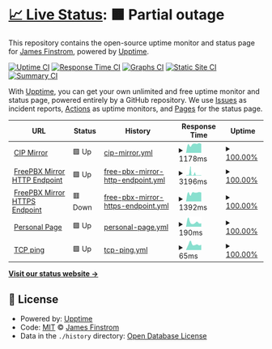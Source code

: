# [📈 Live Status](https://apistatus.site): <!--live status--> **🟧 Partial outage**

This repository contains the open-source uptime monitor and status page for [James Finstrom](http://g3p0.xyz), powered by [Upptime](https://github.com/upptime/upptime).

[![Uptime CI](https://github.com/jfinstrom/apistatus/workflows/Uptime%20CI/badge.svg)](https://github.com/upptime/upptime/actions?query=workflow%3A%22Uptime+CI%22)
[![Response Time CI](https://github.com/jfinstrom/apistatus/workflows/Response%20Time%20CI/badge.svg)](https://github.com/upptime/upptime/actions?query=workflow%3A%22Response+Time+CI%22)
[![Graphs CI](https://github.com/jfinstrom/apistatus/workflows/Graphs%20CI/badge.svg)](https://github.com/upptime/upptime/actions?query=workflow%3A%22Graphs+CI%22)
[![Static Site CI](https://github.com/jfinstrom/apistatus/workflows/Static%20Site%20CI/badge.svg)](https://github.com/upptime/upptime/actions?query=workflow%3A%22Static+Site+CI%22)
[![Summary CI](https://github.com/jfinstrom/apistatus/workflows/Summary%20CI/badge.svg)](https://github.com/upptime/upptime/actions?query=workflow%3A%22Summary+CI%22)

With [Upptime](https://upptime.js.org), you can get your own unlimited and free uptime monitor and status page, powered entirely by a GitHub repository. We use [Issues](https://github.com/jfinstrom/apistatus/issues) as incident reports, [Actions](https://github.com/jfinstrom/apistatus/actions) as uptime monitors, and [Pages](https://apistatus.site) for the status page.

<!--start: status pages-->
<!-- This summary is generated by Upptime (https://github.com/upptime/upptime) -->
<!-- Do not edit this manually, your changes will be overwritten -->
<!-- prettier-ignore -->
| URL | Status | History | Response Time | Uptime |
| --- | ------ | ------- | ------------- | ------ |
| <img alt="" src="https://favicons.githubusercontent.com/mirror.clearlyip.com" height="13"> [CIP Mirror](https://mirror.clearlyip.com/all-15.0.xml) | 🟩 Up | [cip-mirror.yml](https://github.com/jfinstrom/apistatus/commits/HEAD/history/cip-mirror.yml) | <details><summary><img alt="Response time graph" src="./graphs/cip-mirror/response-time-week.png" height="20"> 1178ms</summary><br><a href="https://apistatus.site/history/cip-mirror"><img alt="Response time 1103" src="https://img.shields.io/endpoint?url=https%3A%2F%2Fraw.githubusercontent.com%2Fjfinstrom%2Fapistatus%2FHEAD%2Fapi%2Fcip-mirror%2Fresponse-time.json"></a><br><a href="https://apistatus.site/history/cip-mirror"><img alt="24-hour response time 1218" src="https://img.shields.io/endpoint?url=https%3A%2F%2Fraw.githubusercontent.com%2Fjfinstrom%2Fapistatus%2FHEAD%2Fapi%2Fcip-mirror%2Fresponse-time-day.json"></a><br><a href="https://apistatus.site/history/cip-mirror"><img alt="7-day response time 1178" src="https://img.shields.io/endpoint?url=https%3A%2F%2Fraw.githubusercontent.com%2Fjfinstrom%2Fapistatus%2FHEAD%2Fapi%2Fcip-mirror%2Fresponse-time-week.json"></a><br><a href="https://apistatus.site/history/cip-mirror"><img alt="30-day response time 1113" src="https://img.shields.io/endpoint?url=https%3A%2F%2Fraw.githubusercontent.com%2Fjfinstrom%2Fapistatus%2FHEAD%2Fapi%2Fcip-mirror%2Fresponse-time-month.json"></a><br><a href="https://apistatus.site/history/cip-mirror"><img alt="1-year response time 1103" src="https://img.shields.io/endpoint?url=https%3A%2F%2Fraw.githubusercontent.com%2Fjfinstrom%2Fapistatus%2FHEAD%2Fapi%2Fcip-mirror%2Fresponse-time-year.json"></a></details> | <details><summary><a href="https://apistatus.site/history/cip-mirror">100.00%</a></summary><a href="https://apistatus.site/history/cip-mirror"><img alt="All-time uptime 100.00%" src="https://img.shields.io/endpoint?url=https%3A%2F%2Fraw.githubusercontent.com%2Fjfinstrom%2Fapistatus%2FHEAD%2Fapi%2Fcip-mirror%2Fuptime.json"></a><br><a href="https://apistatus.site/history/cip-mirror"><img alt="24-hour uptime 100.00%" src="https://img.shields.io/endpoint?url=https%3A%2F%2Fraw.githubusercontent.com%2Fjfinstrom%2Fapistatus%2FHEAD%2Fapi%2Fcip-mirror%2Fuptime-day.json"></a><br><a href="https://apistatus.site/history/cip-mirror"><img alt="7-day uptime 100.00%" src="https://img.shields.io/endpoint?url=https%3A%2F%2Fraw.githubusercontent.com%2Fjfinstrom%2Fapistatus%2FHEAD%2Fapi%2Fcip-mirror%2Fuptime-week.json"></a><br><a href="https://apistatus.site/history/cip-mirror"><img alt="30-day uptime 100.00%" src="https://img.shields.io/endpoint?url=https%3A%2F%2Fraw.githubusercontent.com%2Fjfinstrom%2Fapistatus%2FHEAD%2Fapi%2Fcip-mirror%2Fuptime-month.json"></a><br><a href="https://apistatus.site/history/cip-mirror"><img alt="1-year uptime 100.00%" src="https://img.shields.io/endpoint?url=https%3A%2F%2Fraw.githubusercontent.com%2Fjfinstrom%2Fapistatus%2FHEAD%2Fapi%2Fcip-mirror%2Fuptime-year.json"></a></details>
| <img alt="" src="https://favicons.githubusercontent.com/mirror.freepbx.org" height="13"> [FreePBX Mirror HTTP Endpoint](http://mirror.freepbx.org/all-15.0.xml) | 🟩 Up | [free-pbx-mirror-http-endpoint.yml](https://github.com/jfinstrom/apistatus/commits/HEAD/history/free-pbx-mirror-http-endpoint.yml) | <details><summary><img alt="Response time graph" src="./graphs/free-pbx-mirror-http-endpoint/response-time-week.png" height="20"> 3196ms</summary><br><a href="https://apistatus.site/history/free-pbx-mirror-http-endpoint"><img alt="Response time 2612" src="https://img.shields.io/endpoint?url=https%3A%2F%2Fraw.githubusercontent.com%2Fjfinstrom%2Fapistatus%2FHEAD%2Fapi%2Ffree-pbx-mirror-http-endpoint%2Fresponse-time.json"></a><br><a href="https://apistatus.site/history/free-pbx-mirror-http-endpoint"><img alt="24-hour response time 747" src="https://img.shields.io/endpoint?url=https%3A%2F%2Fraw.githubusercontent.com%2Fjfinstrom%2Fapistatus%2FHEAD%2Fapi%2Ffree-pbx-mirror-http-endpoint%2Fresponse-time-day.json"></a><br><a href="https://apistatus.site/history/free-pbx-mirror-http-endpoint"><img alt="7-day response time 3196" src="https://img.shields.io/endpoint?url=https%3A%2F%2Fraw.githubusercontent.com%2Fjfinstrom%2Fapistatus%2FHEAD%2Fapi%2Ffree-pbx-mirror-http-endpoint%2Fresponse-time-week.json"></a><br><a href="https://apistatus.site/history/free-pbx-mirror-http-endpoint"><img alt="30-day response time 2996" src="https://img.shields.io/endpoint?url=https%3A%2F%2Fraw.githubusercontent.com%2Fjfinstrom%2Fapistatus%2FHEAD%2Fapi%2Ffree-pbx-mirror-http-endpoint%2Fresponse-time-month.json"></a><br><a href="https://apistatus.site/history/free-pbx-mirror-http-endpoint"><img alt="1-year response time 2612" src="https://img.shields.io/endpoint?url=https%3A%2F%2Fraw.githubusercontent.com%2Fjfinstrom%2Fapistatus%2FHEAD%2Fapi%2Ffree-pbx-mirror-http-endpoint%2Fresponse-time-year.json"></a></details> | <details><summary><a href="https://apistatus.site/history/free-pbx-mirror-http-endpoint">100.00%</a></summary><a href="https://apistatus.site/history/free-pbx-mirror-http-endpoint"><img alt="All-time uptime 100.00%" src="https://img.shields.io/endpoint?url=https%3A%2F%2Fraw.githubusercontent.com%2Fjfinstrom%2Fapistatus%2FHEAD%2Fapi%2Ffree-pbx-mirror-http-endpoint%2Fuptime.json"></a><br><a href="https://apistatus.site/history/free-pbx-mirror-http-endpoint"><img alt="24-hour uptime 100.00%" src="https://img.shields.io/endpoint?url=https%3A%2F%2Fraw.githubusercontent.com%2Fjfinstrom%2Fapistatus%2FHEAD%2Fapi%2Ffree-pbx-mirror-http-endpoint%2Fuptime-day.json"></a><br><a href="https://apistatus.site/history/free-pbx-mirror-http-endpoint"><img alt="7-day uptime 100.00%" src="https://img.shields.io/endpoint?url=https%3A%2F%2Fraw.githubusercontent.com%2Fjfinstrom%2Fapistatus%2FHEAD%2Fapi%2Ffree-pbx-mirror-http-endpoint%2Fuptime-week.json"></a><br><a href="https://apistatus.site/history/free-pbx-mirror-http-endpoint"><img alt="30-day uptime 100.00%" src="https://img.shields.io/endpoint?url=https%3A%2F%2Fraw.githubusercontent.com%2Fjfinstrom%2Fapistatus%2FHEAD%2Fapi%2Ffree-pbx-mirror-http-endpoint%2Fuptime-month.json"></a><br><a href="https://apistatus.site/history/free-pbx-mirror-http-endpoint"><img alt="1-year uptime 100.00%" src="https://img.shields.io/endpoint?url=https%3A%2F%2Fraw.githubusercontent.com%2Fjfinstrom%2Fapistatus%2FHEAD%2Fapi%2Ffree-pbx-mirror-http-endpoint%2Fuptime-year.json"></a></details>
| <img alt="" src="https://favicons.githubusercontent.com/mirror.freepbx.org" height="13"> [FreePBX Mirror HTTPS Endpoint](https://mirror.freepbx.org/all-15.0.xml) | 🟥 Down | [free-pbx-mirror-https-endpoint.yml](https://github.com/jfinstrom/apistatus/commits/HEAD/history/free-pbx-mirror-https-endpoint.yml) | <details><summary><img alt="Response time graph" src="./graphs/free-pbx-mirror-https-endpoint/response-time-week.png" height="20"> 1392ms</summary><br><a href="https://apistatus.site/history/free-pbx-mirror-https-endpoint"><img alt="Response time 2043" src="https://img.shields.io/endpoint?url=https%3A%2F%2Fraw.githubusercontent.com%2Fjfinstrom%2Fapistatus%2FHEAD%2Fapi%2Ffree-pbx-mirror-https-endpoint%2Fresponse-time.json"></a><br><a href="https://apistatus.site/history/free-pbx-mirror-https-endpoint"><img alt="24-hour response time 2066" src="https://img.shields.io/endpoint?url=https%3A%2F%2Fraw.githubusercontent.com%2Fjfinstrom%2Fapistatus%2FHEAD%2Fapi%2Ffree-pbx-mirror-https-endpoint%2Fresponse-time-day.json"></a><br><a href="https://apistatus.site/history/free-pbx-mirror-https-endpoint"><img alt="7-day response time 1392" src="https://img.shields.io/endpoint?url=https%3A%2F%2Fraw.githubusercontent.com%2Fjfinstrom%2Fapistatus%2FHEAD%2Fapi%2Ffree-pbx-mirror-https-endpoint%2Fresponse-time-week.json"></a><br><a href="https://apistatus.site/history/free-pbx-mirror-https-endpoint"><img alt="30-day response time 2100" src="https://img.shields.io/endpoint?url=https%3A%2F%2Fraw.githubusercontent.com%2Fjfinstrom%2Fapistatus%2FHEAD%2Fapi%2Ffree-pbx-mirror-https-endpoint%2Fresponse-time-month.json"></a><br><a href="https://apistatus.site/history/free-pbx-mirror-https-endpoint"><img alt="1-year response time 2043" src="https://img.shields.io/endpoint?url=https%3A%2F%2Fraw.githubusercontent.com%2Fjfinstrom%2Fapistatus%2FHEAD%2Fapi%2Ffree-pbx-mirror-https-endpoint%2Fresponse-time-year.json"></a></details> | <details><summary><a href="https://apistatus.site/history/free-pbx-mirror-https-endpoint">100.00%</a></summary><a href="https://apistatus.site/history/free-pbx-mirror-https-endpoint"><img alt="All-time uptime 100.00%" src="https://img.shields.io/endpoint?url=https%3A%2F%2Fraw.githubusercontent.com%2Fjfinstrom%2Fapistatus%2FHEAD%2Fapi%2Ffree-pbx-mirror-https-endpoint%2Fuptime.json"></a><br><a href="https://apistatus.site/history/free-pbx-mirror-https-endpoint"><img alt="24-hour uptime 100.00%" src="https://img.shields.io/endpoint?url=https%3A%2F%2Fraw.githubusercontent.com%2Fjfinstrom%2Fapistatus%2FHEAD%2Fapi%2Ffree-pbx-mirror-https-endpoint%2Fuptime-day.json"></a><br><a href="https://apistatus.site/history/free-pbx-mirror-https-endpoint"><img alt="7-day uptime 100.00%" src="https://img.shields.io/endpoint?url=https%3A%2F%2Fraw.githubusercontent.com%2Fjfinstrom%2Fapistatus%2FHEAD%2Fapi%2Ffree-pbx-mirror-https-endpoint%2Fuptime-week.json"></a><br><a href="https://apistatus.site/history/free-pbx-mirror-https-endpoint"><img alt="30-day uptime 100.00%" src="https://img.shields.io/endpoint?url=https%3A%2F%2Fraw.githubusercontent.com%2Fjfinstrom%2Fapistatus%2FHEAD%2Fapi%2Ffree-pbx-mirror-https-endpoint%2Fuptime-month.json"></a><br><a href="https://apistatus.site/history/free-pbx-mirror-https-endpoint"><img alt="1-year uptime 100.00%" src="https://img.shields.io/endpoint?url=https%3A%2F%2Fraw.githubusercontent.com%2Fjfinstrom%2Fapistatus%2FHEAD%2Fapi%2Ffree-pbx-mirror-https-endpoint%2Fuptime-year.json"></a></details>
| <img alt="" src="https://favicons.githubusercontent.com/g3p0.xyz" height="13"> [Personal Page](https://g3p0.xyz) | 🟩 Up | [personal-page.yml](https://github.com/jfinstrom/apistatus/commits/HEAD/history/personal-page.yml) | <details><summary><img alt="Response time graph" src="./graphs/personal-page/response-time-week.png" height="20"> 190ms</summary><br><a href="https://apistatus.site/history/personal-page"><img alt="Response time 171" src="https://img.shields.io/endpoint?url=https%3A%2F%2Fraw.githubusercontent.com%2Fjfinstrom%2Fapistatus%2FHEAD%2Fapi%2Fpersonal-page%2Fresponse-time.json"></a><br><a href="https://apistatus.site/history/personal-page"><img alt="24-hour response time 146" src="https://img.shields.io/endpoint?url=https%3A%2F%2Fraw.githubusercontent.com%2Fjfinstrom%2Fapistatus%2FHEAD%2Fapi%2Fpersonal-page%2Fresponse-time-day.json"></a><br><a href="https://apistatus.site/history/personal-page"><img alt="7-day response time 190" src="https://img.shields.io/endpoint?url=https%3A%2F%2Fraw.githubusercontent.com%2Fjfinstrom%2Fapistatus%2FHEAD%2Fapi%2Fpersonal-page%2Fresponse-time-week.json"></a><br><a href="https://apistatus.site/history/personal-page"><img alt="30-day response time 201" src="https://img.shields.io/endpoint?url=https%3A%2F%2Fraw.githubusercontent.com%2Fjfinstrom%2Fapistatus%2FHEAD%2Fapi%2Fpersonal-page%2Fresponse-time-month.json"></a><br><a href="https://apistatus.site/history/personal-page"><img alt="1-year response time 171" src="https://img.shields.io/endpoint?url=https%3A%2F%2Fraw.githubusercontent.com%2Fjfinstrom%2Fapistatus%2FHEAD%2Fapi%2Fpersonal-page%2Fresponse-time-year.json"></a></details> | <details><summary><a href="https://apistatus.site/history/personal-page">100.00%</a></summary><a href="https://apistatus.site/history/personal-page"><img alt="All-time uptime 100.00%" src="https://img.shields.io/endpoint?url=https%3A%2F%2Fraw.githubusercontent.com%2Fjfinstrom%2Fapistatus%2FHEAD%2Fapi%2Fpersonal-page%2Fuptime.json"></a><br><a href="https://apistatus.site/history/personal-page"><img alt="24-hour uptime 100.00%" src="https://img.shields.io/endpoint?url=https%3A%2F%2Fraw.githubusercontent.com%2Fjfinstrom%2Fapistatus%2FHEAD%2Fapi%2Fpersonal-page%2Fuptime-day.json"></a><br><a href="https://apistatus.site/history/personal-page"><img alt="7-day uptime 100.00%" src="https://img.shields.io/endpoint?url=https%3A%2F%2Fraw.githubusercontent.com%2Fjfinstrom%2Fapistatus%2FHEAD%2Fapi%2Fpersonal-page%2Fuptime-week.json"></a><br><a href="https://apistatus.site/history/personal-page"><img alt="30-day uptime 100.00%" src="https://img.shields.io/endpoint?url=https%3A%2F%2Fraw.githubusercontent.com%2Fjfinstrom%2Fapistatus%2FHEAD%2Fapi%2Fpersonal-page%2Fuptime-month.json"></a><br><a href="https://apistatus.site/history/personal-page"><img alt="1-year uptime 100.00%" src="https://img.shields.io/endpoint?url=https%3A%2F%2Fraw.githubusercontent.com%2Fjfinstrom%2Fapistatus%2FHEAD%2Fapi%2Fpersonal-page%2Fuptime-year.json"></a></details>
| <img alt="" src="https://favicons.githubusercontent.com/null" height="13"> [TCP ping](1.1.1.1) | 🟩 Up | [tcp-ping.yml](https://github.com/jfinstrom/apistatus/commits/HEAD/history/tcp-ping.yml) | <details><summary><img alt="Response time graph" src="./graphs/tcp-ping/response-time-week.png" height="20"> 65ms</summary><br><a href="https://apistatus.site/history/tcp-ping"><img alt="Response time 69" src="https://img.shields.io/endpoint?url=https%3A%2F%2Fraw.githubusercontent.com%2Fjfinstrom%2Fapistatus%2FHEAD%2Fapi%2Ftcp-ping%2Fresponse-time.json"></a><br><a href="https://apistatus.site/history/tcp-ping"><img alt="24-hour response time 60" src="https://img.shields.io/endpoint?url=https%3A%2F%2Fraw.githubusercontent.com%2Fjfinstrom%2Fapistatus%2FHEAD%2Fapi%2Ftcp-ping%2Fresponse-time-day.json"></a><br><a href="https://apistatus.site/history/tcp-ping"><img alt="7-day response time 65" src="https://img.shields.io/endpoint?url=https%3A%2F%2Fraw.githubusercontent.com%2Fjfinstrom%2Fapistatus%2FHEAD%2Fapi%2Ftcp-ping%2Fresponse-time-week.json"></a><br><a href="https://apistatus.site/history/tcp-ping"><img alt="30-day response time 73" src="https://img.shields.io/endpoint?url=https%3A%2F%2Fraw.githubusercontent.com%2Fjfinstrom%2Fapistatus%2FHEAD%2Fapi%2Ftcp-ping%2Fresponse-time-month.json"></a><br><a href="https://apistatus.site/history/tcp-ping"><img alt="1-year response time 69" src="https://img.shields.io/endpoint?url=https%3A%2F%2Fraw.githubusercontent.com%2Fjfinstrom%2Fapistatus%2FHEAD%2Fapi%2Ftcp-ping%2Fresponse-time-year.json"></a></details> | <details><summary><a href="https://apistatus.site/history/tcp-ping">100.00%</a></summary><a href="https://apistatus.site/history/tcp-ping"><img alt="All-time uptime 100.00%" src="https://img.shields.io/endpoint?url=https%3A%2F%2Fraw.githubusercontent.com%2Fjfinstrom%2Fapistatus%2FHEAD%2Fapi%2Ftcp-ping%2Fuptime.json"></a><br><a href="https://apistatus.site/history/tcp-ping"><img alt="24-hour uptime 100.00%" src="https://img.shields.io/endpoint?url=https%3A%2F%2Fraw.githubusercontent.com%2Fjfinstrom%2Fapistatus%2FHEAD%2Fapi%2Ftcp-ping%2Fuptime-day.json"></a><br><a href="https://apistatus.site/history/tcp-ping"><img alt="7-day uptime 100.00%" src="https://img.shields.io/endpoint?url=https%3A%2F%2Fraw.githubusercontent.com%2Fjfinstrom%2Fapistatus%2FHEAD%2Fapi%2Ftcp-ping%2Fuptime-week.json"></a><br><a href="https://apistatus.site/history/tcp-ping"><img alt="30-day uptime 100.00%" src="https://img.shields.io/endpoint?url=https%3A%2F%2Fraw.githubusercontent.com%2Fjfinstrom%2Fapistatus%2FHEAD%2Fapi%2Ftcp-ping%2Fuptime-month.json"></a><br><a href="https://apistatus.site/history/tcp-ping"><img alt="1-year uptime 100.00%" src="https://img.shields.io/endpoint?url=https%3A%2F%2Fraw.githubusercontent.com%2Fjfinstrom%2Fapistatus%2FHEAD%2Fapi%2Ftcp-ping%2Fuptime-year.json"></a></details>

<!--end: status pages-->

[**Visit our status website →**](https://apistatus.site)

## 📄 License

- Powered by: [Upptime](https://github.com/upptime/upptime)
- Code: [MIT](./LICENSE) © [James Finstrom](http://g3p0.xyz)
- Data in the `./history` directory: [Open Database License](https://opendatacommons.org/licenses/odbl/1-0/)
